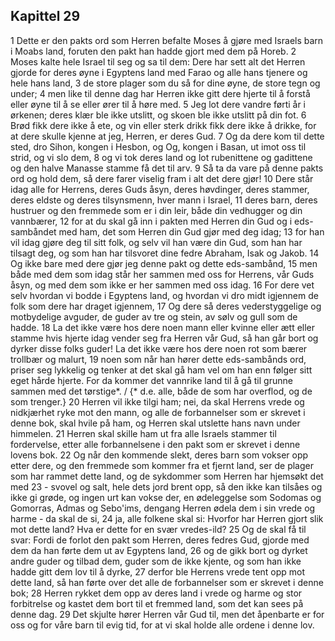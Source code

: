 ## Kapittel 29

1 Dette er den pakts ord som Herren befalte Moses å gjøre med Israels barn i Moabs land, foruten den pakt han hadde gjort med dem på Horeb.
2 Moses kalte hele Israel til seg og sa til dem: Dere har sett alt det Herren gjorde for deres øyne i Egyptens land med Farao og alle hans tjenere og hele hans land,
3 de store plager som du så for dine øyne, de store tegn og under;
4 men like til denne dag har Herren ikke gitt dere hjerte til å forstå eller øyne til å se eller ører til å høre med.
5 Jeg lot dere vandre førti år i ørkenen; deres klær ble ikke utslitt, og skoen ble ikke utslitt på din fot.
6 Brød fikk dere ikke å ete, og vin eller sterk drikk fikk dere ikke å drikke, for at dere skulle kjenne at jeg, Herren, er deres Gud.
7 Og da dere kom til dette sted, dro Sihon, kongen i Hesbon, og Og, kongen i Basan, ut imot oss til strid, og vi slo dem,
8 og vi tok deres land og lot rubenittene og gadittene og den halve Manasse stamme få det til arv.
9 Så ta da vare på denne pakts ord og hold dem, så dere farer viselig fram i alt det dere gjør!
10 Dere står idag alle for Herrens, deres Guds åsyn, deres høvdinger, deres stammer, deres eldste og deres tilsynsmenn, hver mann i Israel,
11 deres barn, deres hustruer og den fremmede som er i din leir, både din vedhugger og din vannbærer,
12 for at du skal gå inn i pakten med Herren din Gud og i eds-sambåndet med ham, det som Herren din Gud gjør med deg idag;
13 for han vil idag gjøre deg til sitt folk, og selv vil han være din Gud, som han har tilsagt deg, og som han har tilsvoret dine fedre Abraham, Isak og Jakob.
14 Og ikke bare med dere gjør jeg denne pakt og dette eds-sambånd,
15 men både med dem som idag står her sammen med oss for Herrens, vår Guds åsyn, og med dem som ikke er her sammen med oss idag.
16 For dere vet selv hvordan vi bodde i Egyptens land, og hvordan vi dro midt igjennem de folk som dere har draget igjennem,
17 Og dere så deres vederstyggelige og motbydelige avguder, de guder av tre og stein, av sølv og gull som de hadde.
18 La det ikke være hos dere noen mann eller kvinne eller ætt eller stamme hvis hjerte idag vender seg fra Herren vår Gud, så han går bort og dyrker disse folks guder! La det ikke være hos dere noen rot som bærer trollbær og malurt,
19 noen som når han hører dette eds-sambånds ord, priser seg lykkelig og tenker at det skal gå ham vel om han enn følger sitt eget hårde hjerte. For da kommer det vannrike land til å gå til grunne sammen med det tørstige*. / {* d.e. alle, både de som har overflod, og de som trenger.}
20 Herren vil ikke tilgi ham; nei, da skal Herrens vrede og nidkjærhet ryke mot den mann, og alle de forbannelser som er skrevet i denne bok, skal hvile på ham, og Herren skal utslette hans navn under himmelen.
21 Herren skal skille ham ut fra alle Israels stammer til fordervelse, etter alle forbannelsene i den pakt som er skrevet i denne lovens bok.
22 Og når den kommende slekt, deres barn som vokser opp etter dere, og den fremmede som kommer fra et fjernt land, ser de plager som har rammet dette land, og de sykdommer som Herren har hjemsøkt det med
23 - svovel og salt, hele dets jord brent opp, så den ikke kan tilsåes og ikke gi grøde, og ingen urt kan vokse der, en ødeleggelse som Sodomas og Gomorras, Admas og Sebo'ims, dengang Herren ødela dem i sin vrede og harme - da skal de si,
24 ja, alle folkene skal si: Hvorfor har Herren gjort slik mot dette land? Hva er dette for en svær vredes-ild?
25 Og de skal få til svar: Fordi de forlot den pakt som Herren, deres fedres Gud, gjorde med dem da han førte dem ut av Egyptens land,
26 og de gikk bort og dyrket andre guder og tilbad dem, guder som de ikke kjente, og som han ikke hadde gitt dem lov til å dyrke,
27 derfor ble Herrens vrede tent opp mot dette land, så han førte over det alle de forbannelser som er skrevet i denne bok;
28 Herren rykket dem opp av deres land i vrede og harme og stor forbitrelse og kastet dem bort til et fremmed land, som det kan sees på denne dag.
29 Det skjulte hører Herren vår Gud til, men det åpenbarte er for oss og for våre barn til evig tid, for at vi skal holde alle ordene i denne lov.

